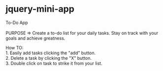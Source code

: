 # jquery-mini-app
To-Do App<br>
<br>
PURPOSE  => Create a to-do list for your daily tasks. Stay on track with your goals and achieve greatness. 

How TO:<br> 1. Easily add tasks clicking the "add" button.<br>
              2. Delete a task by clicking the "X" button.<br>
              3. Double click on task to strike it from your list.
          
          
